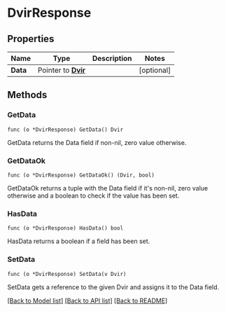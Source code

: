 # DvirResponse

## Properties

Name | Type | Description | Notes
------------ | ------------- | ------------- | -------------
**Data** | Pointer to [**Dvir**](Dvir.md) |  | [optional] 

## Methods

### GetData

`func (o *DvirResponse) GetData() Dvir`

GetData returns the Data field if non-nil, zero value otherwise.

### GetDataOk

`func (o *DvirResponse) GetDataOk() (Dvir, bool)`

GetDataOk returns a tuple with the Data field if it's non-nil, zero value otherwise
and a boolean to check if the value has been set.

### HasData

`func (o *DvirResponse) HasData() bool`

HasData returns a boolean if a field has been set.

### SetData

`func (o *DvirResponse) SetData(v Dvir)`

SetData gets a reference to the given Dvir and assigns it to the Data field.


[[Back to Model list]](../README.md#documentation-for-models) [[Back to API list]](../README.md#documentation-for-api-endpoints) [[Back to README]](../README.md)


